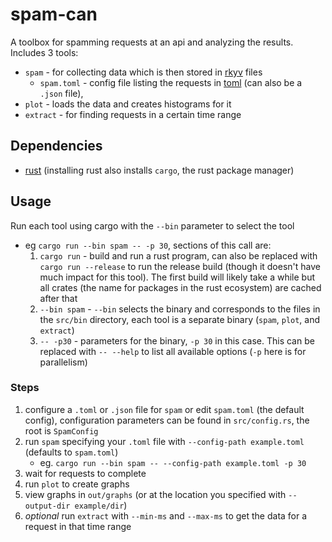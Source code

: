 # spam-can

A toolbox for spamming requests at an api and analyzing the results. Includes 3 tools:

- `spam` - for collecting data which is then stored in [rkyv](https://github.com/rkyv/rkyv) files
  - `spam.toml` - config file listing the requests in [toml](https://toml.io/en/) (can also be a `.json` file),
- `plot` - loads the data and creates histograms for it
- `extract` - for finding requests in a certain time range

## Dependencies

- [rust](https://www.rust-lang.org/) (installing rust also installs `cargo`, the rust package manager)

## Usage

Run each tool using cargo with the `--bin` parameter to select the tool

- eg `cargo run --bin spam -- -p 30`, sections of this call are:
  1. `cargo run` - build and run a rust program, can also be replaced with `cargo run --release` to run the release build (though it doesn't have much impact for this tool). The first build will likely take a while but all crates (the name for packages in the rust ecosystem) are cached after that
  2. `--bin spam` - `--bin` selects the binary and corresponds to the files in the `src/bin` directory, each tool is a separate binary (`spam`, `plot`, and `extract`)
  3. `-- -p30` - parameters for the binary, `-p 30` in this case. This can be replaced with `-- --help` to list all available options (`-p` here is for parallelism)

### Steps

1. configure a `.toml` or `.json` file for `spam` or edit `spam.toml` (the default config), configuration parameters can be found in `src/config.rs`, the root is `SpamConfig`
2. run `spam` specifying your `.toml` file with `--config-path example.toml` (defaults to `spam.toml`)
   - eg. `cargo run --bin spam -- --config-path example.toml -p 30`
3. wait for requests to complete
4. run `plot` to create graphs
5. view graphs in `out/graphs` (or at the location you specified with `--output-dir example/dir`)
6. _optional_ run `extract` with `--min-ms` and `--max-ms` to get the data for a request in that time range
